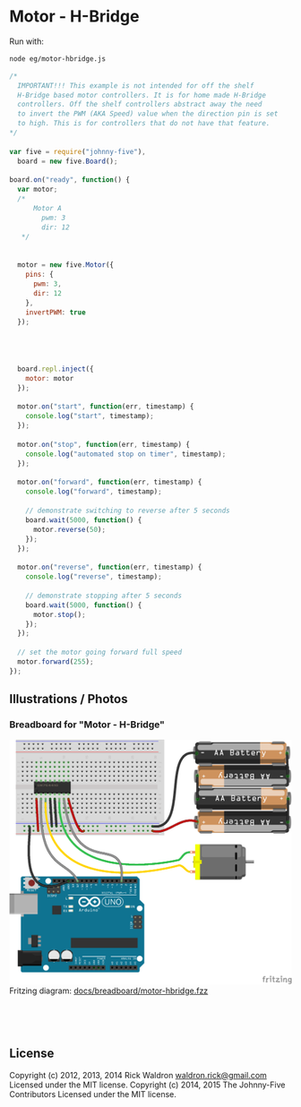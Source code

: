 <!--remove-start-->

# Motor - H-Bridge



Run with:
```bash
node eg/motor-hbridge.js
```

<!--remove-end-->

```javascript
/*
  IMPORTANT!!! This example is not intended for off the shelf
  H-Bridge based motor controllers. It is for home made H-Bridge
  controllers. Off the shelf controllers abstract away the need
  to invert the PWM (AKA Speed) value when the direction pin is set
  to high. This is for controllers that do not have that feature.
*/

var five = require("johnny-five"),
  board = new five.Board();

board.on("ready", function() {
  var motor;
  /*
      Motor A
        pwm: 3
        dir: 12
   */


  motor = new five.Motor({
    pins: {
      pwm: 3,
      dir: 12
    },
    invertPWM: true
  });




  board.repl.inject({
    motor: motor
  });

  motor.on("start", function(err, timestamp) {
    console.log("start", timestamp);
  });

  motor.on("stop", function(err, timestamp) {
    console.log("automated stop on timer", timestamp);
  });

  motor.on("forward", function(err, timestamp) {
    console.log("forward", timestamp);

    // demonstrate switching to reverse after 5 seconds
    board.wait(5000, function() {
      motor.reverse(50);
    });
  });

  motor.on("reverse", function(err, timestamp) {
    console.log("reverse", timestamp);

    // demonstrate stopping after 5 seconds
    board.wait(5000, function() {
      motor.stop();
    });
  });

  // set the motor going forward full speed
  motor.forward(255);
});

```


## Illustrations / Photos


### Breadboard for "Motor - H-Bridge"



![docs/breadboard/motor-hbridge.png](breadboard/motor-hbridge.png)<br>
Fritzing diagram: [docs/breadboard/motor-hbridge.fzz](breadboard/motor-hbridge.fzz)

&nbsp;





&nbsp;

<!--remove-start-->

## License
Copyright (c) 2012, 2013, 2014 Rick Waldron <waldron.rick@gmail.com>
Licensed under the MIT license.
Copyright (c) 2014, 2015 The Johnny-Five Contributors
Licensed under the MIT license.

<!--remove-end-->
